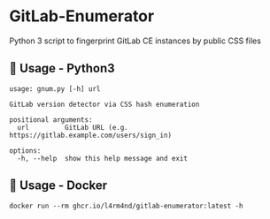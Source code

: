 # GitLab-Enumerator
Python 3 script to fingerprint GitLab CE instances by public CSS files

## 🐍 Usage - Python3

````
usage: gnum.py [-h] url

GitLab version detector via CSS hash enumeration

positional arguments:
  url         GitLab URL (e.g. https://gitlab.example.com/users/sign_in)

options:
  -h, --help  show this help message and exit
````

## 🐳 Usage - Docker

````
docker run --rm ghcr.io/l4rm4nd/gitlab-enumerator:latest -h
````
